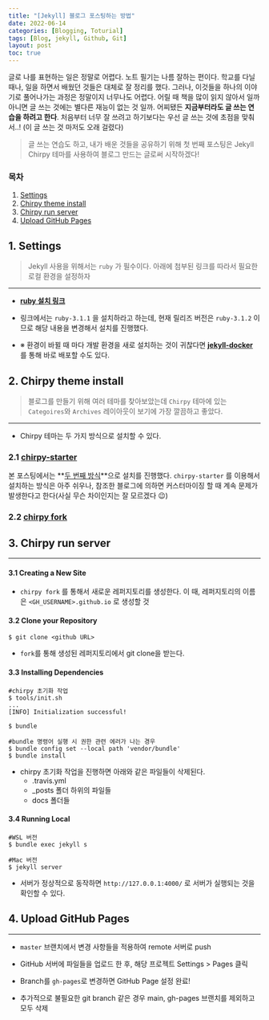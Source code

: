 ```yaml
---
title: "[Jekyll] 블로그 포스팅하는 방법"
date: 2022-06-14
categories: [Blogging, Toturial]
tags: [Blog, jekyll, Github, Git]
layout: post
toc: true
---
```


글로 나를 표현하는 일은 정말로 어렵다. 노트 필기는 나름 잘하는 편이다. 학교를 다닐 때나, 일을 하면서 배웠던 것들은 대체로 잘 정리를 했다. 그러나, 이것들을 하나의 이야기로 풀어나가는 과정은 정말이지 너무나도 어렵다. 어릴 때 책을 많이 읽지 않아서 일까 아니면 글 쓰는 것에는 별다른 재능이 없는 것 일까. 어찌됐든 **지금부터라도 글 쓰는 연습을 하려고 한다**. 처음부터 너무 잘 쓰려고 하기보다는 우선 글 쓰는 것에 초점을 맞춰서..!
(이 글 쓰는 것 마저도 오래 걸렸다)

> 글 쓰는 연습도 하고, 내가 배운 것들을 공유하기 위해 첫 번째 포스팅은 Jekyll Chirpy 테마를 사용하여 블로그 만드는 글로써 시작하겠다!

### 목차

1. [Settings](#0-settings)
2. [Chirpy theme install](#1-chirpy-theme-install)
3. [Chirpy run server](#2-chirpy-run-server)
4. [Upload GitHub Pages](#4-upload-github-pages)
## 1. Settings

> Jekyll 사용을 위해서는 `ruby` 가 필수이다. 아래에 첨부된 링크를 따라서 필요한 로컬 환경을 설정하자

---

- [**ruby 설치 링크**](https://jekyllrb.com/docs/installation/)

- 링크에서는 `ruby-3.1.1` 을 설치하라고 하는데, 현재 릴리즈 버전은 `ruby-3.1.2` 이므로 해당 내용을 변경해서 설치를 진행했다.

- ※ 환경이 바뀔 때 마다 개발 환경을 새로 설치하는 것이 귀찮다면 [**jekyll-docker**](https://github.com/envygeeks/jekyll-docker/blob/master/README.md) 를 통해 바로 배포할 수도 있다.

## 2. Chirpy theme install

> 블로그를 만들기 위해 여러 테마를 찾아보았는데 `Chirpy` 테마에 있는 `Categoires`와 `Archives` 레이아웃이 보기에 가장 깔끔하고 좋았다.

---

- Chirpy 테마는 두 가지 방식으로 설치할 수 있다.

### 2.1 [**chirpy-starter**](https://github.com/cotes2020/chirpy-starter/generate)

본 포스팅에서는 **<u>두 번째 방식</u>**으로 설치를 진행했다. `chirpy-starter` 를 이용해서 설치하는 방식은 아주 쉬우나, 참조한 블로그에 의하면 커스터마이징 할 때 계속 문제가 발생한다고 한다(사실 무슨 차이인지는 잘 모르겠다 😉)

### 2.2 [**chirpy fork**](https://github.com/cotes2020/jekyll-theme-chirpy/fork)

## 3. Chirpy run server

---

#### 3.1 Creating a New Site

- `chirpy fork` 를 통해서 새로운 레퍼지토리를 생성한다. 이 때, 레퍼지토리의 이름은 `<GH_USERNAME>.github.io` 로 생성할 것

#### 3.2 Clone your Repository

```shell
$ git clone <github URL>
```

- `fork`를 통해 생성된 레퍼지토리에서 git clone을 받는다.

#### 3.3 Installing Dependencies

```shell
#chirpy 초기화 작업
$ tools/init.sh
...
[INFO] Initialization successful!

$ bundle

#bundle 명령어 실행 시 권한 관련 에러가 나는 경우
$ bundle config set --local path 'vendor/bundle'
$ bundle install
```

- chirpy 초기화 작업을 진행하면 아래와 같은 파일들이 삭제된다.
  - .travis.yml
  - _posts 폴더 하위의 파일들
  - docs 폴더들

#### 3.4 Running Local

```shell
#WSL 버전
$ bundle exec jekyll s

#Mac 버전
$ jekyll server
```

- 서버가 정상적으로 동작하면 `http://127.0.0.1:4000/` 로 서버가 실행되는 것을 확인할 수 있다.


## 4. Upload GitHub Pages
---

- `master` 브랜치에서 변경 사항들을 적용하여 remote 서버로 push
- GitHub 서버에 파일들을 업로드 한 후, 해당 프로젝트 Settings > Pages 클릭
- Branch를 `gh-pages`로 변경하면 GitHub Page 설정 완료!

- 추가적으로 불필요한 git branch 같은 경우 main, gh-pages 브랜치를 제외하고 모두 삭제